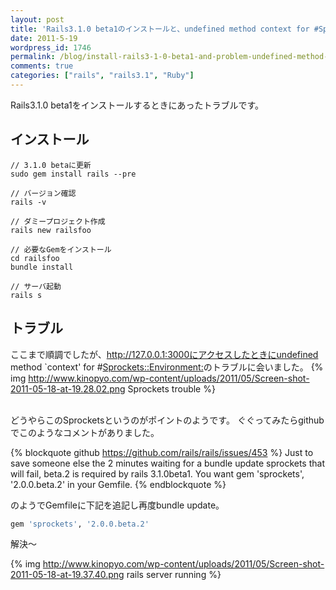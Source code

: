 ```yaml
---
layout: post
title: 'Rails3.1.0 beta1のインストールと、undefined method context for #Sprockets::Environment:のトラブル'
date: 2011-5-19
wordpress_id: 1746
permalink: /blog/install-rails3-1-0-beta1-and-problem-undefined-method-context-for-sprockets
comments: true
categories: ["rails", "rails3.1", "Ruby"]
---
```

Rails3.1.0 beta1をインストールするときにあったトラブルです。

## インストール

```
// 3.1.0 betaに更新
sudo gem install rails --pre

// バージョン確認
rails -v

// ダミープロジェクト作成
rails new railsfoo

// 必要なGemをインストール
cd railsfoo
bundle install

// サーバ起動
rails s

```

## トラブル
ここまで順調でしたが、http://127.0.0.1:3000にアクセスしたときにundefined method `context' for #<Sprockets::Environment:>のトラブルに会いました。
{% img http://www.kinopyo.com/wp-content/uploads/2011/05/Screen-shot-2011-05-18-at-19.28.02.png Sprockets trouble %}

<br/>
どうやらこのSprocketsというのがポイントのようです。
ぐぐってみたらgithubでこのようなコメントがありました。

{% blockquote github https://github.com/rails/rails/issues/453 %}
Just to save someone else the 2 minutes waiting for a bundle update sprockets that will fail, beta.2 is required by rails 3.1.0beta1. You want gem 'sprockets', '2.0.0.beta.2' in your Gemfile.
{% endblockquote %}

のようでGemfileに下記を追記し再度bundle update。

```ruby Gemfile
gem 'sprockets', '2.0.0.beta.2'
```

解決〜

{% img http://www.kinopyo.com/wp-content/uploads/2011/05/Screen-shot-2011-05-18-at-19.37.40.png rails server running %}
